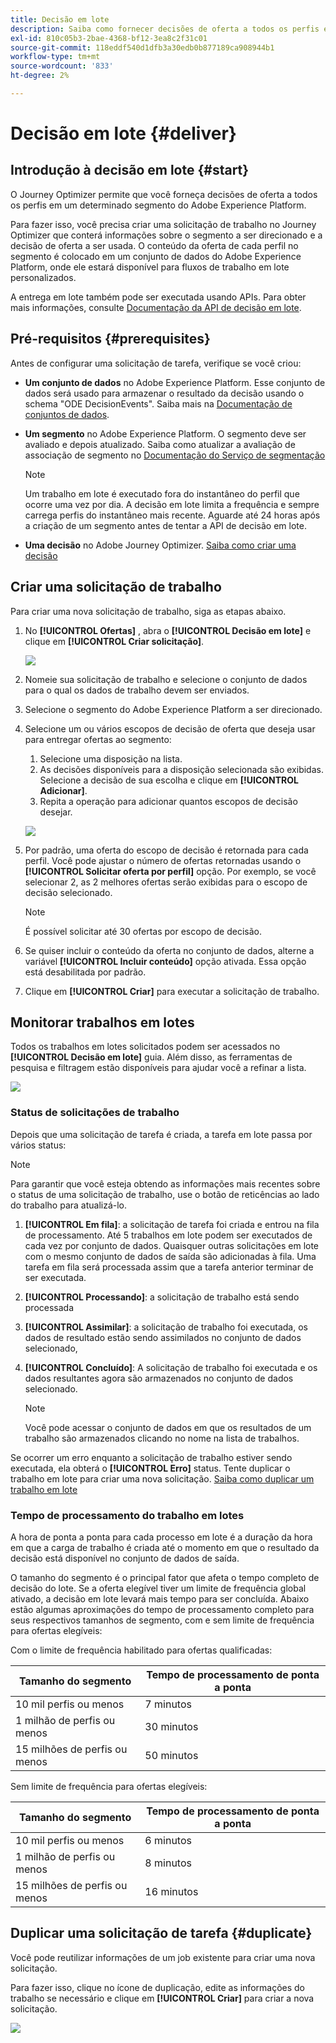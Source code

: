 ```yaml
---
title: Decisão em lote
description: Saiba como fornecer decisões de oferta a todos os perfis em um determinado segmento do Adobe Experience Platform.
exl-id: 810c05b3-2bae-4368-bf12-3ea8c2f31c01
source-git-commit: 118eddf540d1dfb3a30edb0b877189ca908944b1
workflow-type: tm+mt
source-wordcount: '833'
ht-degree: 2%

---
```


# Decisão em lote {#deliver}

## Introdução à decisão em lote {#start}

O Journey Optimizer permite que você forneça decisões de oferta a todos os perfis em um determinado segmento do Adobe Experience Platform.

Para fazer isso, você precisa criar uma solicitação de trabalho no Journey Optimizer que conterá informações sobre o segmento a ser direcionado e a decisão de oferta a ser usada. O conteúdo da oferta de cada perfil no segmento é colocado em um conjunto de dados do Adobe Experience Platform, onde ele estará disponível para fluxos de trabalho em lote personalizados.

A entrega em lote também pode ser executada usando APIs. Para obter mais informações, consulte [Documentação da API de decisão em lote](api-reference/offer-delivery-api/batch-decisioning-api.md).

## Pré-requisitos {#prerequisites}

Antes de configurar uma solicitação de tarefa, verifique se você criou:

* **Um conjunto de dados** no Adobe Experience Platform. Esse conjunto de dados será usado para armazenar o resultado da decisão usando o schema &quot;ODE DecisionEvents&quot;. Saiba mais na [Documentação de conjuntos de dados](https://experienceleague.adobe.com/docs/experience-platform/catalog/datasets/overview.html?lang=pt-BR).

* **Um segmento** no Adobe Experience Platform. O segmento deve ser avaliado e depois atualizado. Saiba como atualizar a avaliação de associação de segmento no [Documentação do Serviço de segmentação](https://www.adobe.com/go/segmentation-overview-en)

   >[!NOTE]
   >
   >Um trabalho em lote é executado fora do instantâneo do perfil que ocorre uma vez por dia. A decisão em lote limita a frequência e sempre carrega perfis do instantâneo mais recente. Aguarde até 24 horas após a criação de um segmento antes de tentar a API de decisão em lote.

* **Uma decisão** no Adobe Journey Optimizer. [Saiba como criar uma decisão](offer-activities/create-offer-activities.md)

<!-- in API doc, remove these info and add ref here-->

## Criar uma solicitação de trabalho

Para criar uma nova solicitação de trabalho, siga as etapas abaixo.

1. No **[!UICONTROL Ofertas]** , abra o **[!UICONTROL Decisão em lote]** e clique em **[!UICONTROL Criar solicitação]**.

   ![](assets/batch-create.png)

1. Nomeie sua solicitação de trabalho e selecione o conjunto de dados para o qual os dados de trabalho devem ser enviados.

1. Selecione o segmento do Adobe Experience Platform a ser direcionado.

1. Selecione um ou vários escopos de decisão de oferta que deseja usar para entregar ofertas ao segmento:
   1. Selecione uma disposição na lista.
   1. As decisões disponíveis para a disposição selecionada são exibidas. Selecione a decisão de sua escolha e clique em **[!UICONTROL Adicionar]**.
   1. Repita a operação para adicionar quantos escopos de decisão desejar.

   ![](assets/batch-decision.png)

1. Por padrão, uma oferta do escopo de decisão é retornada para cada perfil. Você pode ajustar o número de ofertas retornadas usando o **[!UICONTROL Solicitar oferta por perfil]** opção. Por exemplo, se você selecionar 2, as 2 melhores ofertas serão exibidas para o escopo de decisão selecionado.

   >[!NOTE]
   >
   >É possível solicitar até 30 ofertas por escopo de decisão.

1. Se quiser incluir o conteúdo da oferta no conjunto de dados, alterne a variável **[!UICONTROL Incluir conteúdo]** opção ativada. Essa opção está desabilitada por padrão.

1. Clique em **[!UICONTROL Criar]** para executar a solicitação de trabalho.

## Monitorar trabalhos em lotes

Todos os trabalhos em lotes solicitados podem ser acessados no **[!UICONTROL Decisão em lote]** guia. Além disso, as ferramentas de pesquisa e filtragem estão disponíveis para ajudar você a refinar a lista.

![](assets/batch-list.png)

### Status de solicitações de trabalho

Depois que uma solicitação de tarefa é criada, a tarefa em lote passa por vários status:

>[!NOTE]
>
>Para garantir que você esteja obtendo as informações mais recentes sobre o status de uma solicitação de trabalho, use o botão de reticências ao lado do trabalho para atualizá-lo.

1. **[!UICONTROL Em fila]**: a solicitação de tarefa foi criada e entrou na fila de processamento. Até 5 trabalhos em lote podem ser executados de cada vez por conjunto de dados. Quaisquer outras solicitações em lote com o mesmo conjunto de dados de saída são adicionadas à fila. Uma tarefa em fila será processada assim que a tarefa anterior terminar de ser executada.
1. **[!UICONTROL Processando]**: a solicitação de trabalho está sendo processada
1. **[!UICONTROL Assimilar]**: a solicitação de trabalho foi executada, os dados de resultado estão sendo assimilados no conjunto de dados selecionado,
1. **[!UICONTROL Concluído]**: A solicitação de trabalho foi executada e os dados resultantes agora são armazenados no conjunto de dados selecionado.

   >[!NOTE]
   >
   >Você pode acessar o conjunto de dados em que os resultados de um trabalho são armazenados clicando no nome na lista de trabalhos.

Se ocorrer um erro enquanto a solicitação de trabalho estiver sendo executada, ela obterá o **[!UICONTROL Erro]** status. Tente duplicar o trabalho em lote para criar uma nova solicitação. [Saiba como duplicar um trabalho em lote](#duplicate)

### Tempo de processamento do trabalho em lotes

A hora de ponta a ponta para cada processo em lote é a duração da hora em que a carga de trabalho é criada até o momento em que o resultado da decisão está disponível no conjunto de dados de saída.

O tamanho do segmento é o principal fator que afeta o tempo completo de decisão do lote. Se a oferta elegível tiver um limite de frequência global ativado, a decisão em lote levará mais tempo para ser concluída. Abaixo estão algumas aproximações do tempo de processamento completo para seus respectivos tamanhos de segmento, com e sem limite de frequência para ofertas elegíveis:

Com o limite de frequência habilitado para ofertas qualificadas:

| Tamanho do segmento | Tempo de processamento de ponta a ponta |
|--------------|----------------------------|
| 10 mil perfis ou menos | 7 minutos |
| 1 milhão de perfis ou menos | 30 minutos |
| 15 milhões de perfis ou menos | 50 minutos |

Sem limite de frequência para ofertas elegíveis:

| Tamanho do segmento | Tempo de processamento de ponta a ponta |
|--------------|----------------------------|
| 10 mil perfis ou menos | 6 minutos |
| 1 milhão de perfis ou menos | 8 minutos |
| 15 milhões de perfis ou menos | 16 minutos |

## Duplicar uma solicitação de tarefa {#duplicate}

Você pode reutilizar informações de um job existente para criar uma nova solicitação.

Para fazer isso, clique no ícone de duplicação, edite as informações do trabalho se necessário e clique em **[!UICONTROL Criar]** para criar a nova solicitação.

![](assets/batch-duplicate.png)
